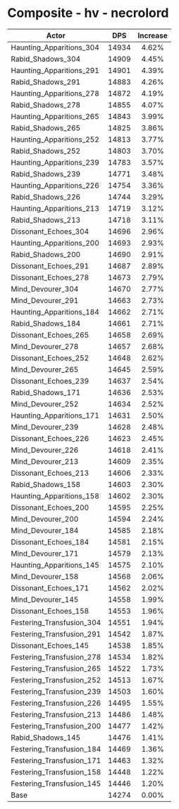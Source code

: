 # Composite - hv - necrolord
| Actor | DPS | Increase |
|---|:---:|:---:|
|Haunting_Apparitions_304|14934|4.62%|
|Rabid_Shadows_304|14909|4.45%|
|Haunting_Apparitions_291|14901|4.39%|
|Rabid_Shadows_291|14883|4.26%|
|Haunting_Apparitions_278|14872|4.19%|
|Rabid_Shadows_278|14855|4.07%|
|Haunting_Apparitions_265|14843|3.99%|
|Rabid_Shadows_265|14825|3.86%|
|Haunting_Apparitions_252|14813|3.77%|
|Rabid_Shadows_252|14803|3.70%|
|Haunting_Apparitions_239|14783|3.57%|
|Rabid_Shadows_239|14771|3.48%|
|Haunting_Apparitions_226|14754|3.36%|
|Rabid_Shadows_226|14744|3.29%|
|Haunting_Apparitions_213|14719|3.12%|
|Rabid_Shadows_213|14718|3.11%|
|Dissonant_Echoes_304|14696|2.96%|
|Haunting_Apparitions_200|14693|2.93%|
|Rabid_Shadows_200|14690|2.91%|
|Dissonant_Echoes_291|14687|2.89%|
|Dissonant_Echoes_278|14673|2.79%|
|Mind_Devourer_304|14670|2.77%|
|Mind_Devourer_291|14663|2.73%|
|Haunting_Apparitions_184|14662|2.71%|
|Rabid_Shadows_184|14661|2.71%|
|Dissonant_Echoes_265|14658|2.69%|
|Mind_Devourer_278|14657|2.68%|
|Dissonant_Echoes_252|14648|2.62%|
|Mind_Devourer_265|14645|2.59%|
|Dissonant_Echoes_239|14637|2.54%|
|Rabid_Shadows_171|14636|2.53%|
|Mind_Devourer_252|14634|2.52%|
|Haunting_Apparitions_171|14631|2.50%|
|Mind_Devourer_239|14628|2.48%|
|Dissonant_Echoes_226|14623|2.45%|
|Mind_Devourer_226|14618|2.41%|
|Mind_Devourer_213|14609|2.35%|
|Dissonant_Echoes_213|14606|2.33%|
|Rabid_Shadows_158|14603|2.30%|
|Haunting_Apparitions_158|14602|2.30%|
|Dissonant_Echoes_200|14595|2.25%|
|Mind_Devourer_200|14594|2.24%|
|Mind_Devourer_184|14585|2.18%|
|Dissonant_Echoes_184|14581|2.15%|
|Mind_Devourer_171|14579|2.13%|
|Haunting_Apparitions_145|14575|2.10%|
|Mind_Devourer_158|14568|2.06%|
|Dissonant_Echoes_171|14562|2.02%|
|Mind_Devourer_145|14558|1.99%|
|Dissonant_Echoes_158|14553|1.96%|
|Festering_Transfusion_304|14551|1.94%|
|Festering_Transfusion_291|14542|1.87%|
|Dissonant_Echoes_145|14538|1.85%|
|Festering_Transfusion_278|14534|1.82%|
|Festering_Transfusion_265|14522|1.73%|
|Festering_Transfusion_252|14513|1.67%|
|Festering_Transfusion_239|14503|1.60%|
|Festering_Transfusion_226|14495|1.55%|
|Festering_Transfusion_213|14486|1.48%|
|Festering_Transfusion_200|14477|1.42%|
|Rabid_Shadows_145|14476|1.41%|
|Festering_Transfusion_184|14469|1.36%|
|Festering_Transfusion_171|14463|1.32%|
|Festering_Transfusion_158|14448|1.22%|
|Festering_Transfusion_145|14446|1.20%|
|Base|14274|0.00%|
